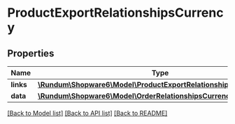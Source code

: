 # ProductExportRelationshipsCurrency

## Properties
Name | Type | Description | Notes
------------ | ------------- | ------------- | -------------
**links** | [**\Rundum\Shopware6\Model\ProductExportRelationshipsCurrencyLinks**](ProductExportRelationshipsCurrencyLinks.md) |  | [optional] 
**data** | [**\Rundum\Shopware6\Model\OrderRelationshipsCurrencyData**](OrderRelationshipsCurrencyData.md) |  | [optional] 

[[Back to Model list]](../../README.md#documentation-for-models) [[Back to API list]](../../README.md#documentation-for-api-endpoints) [[Back to README]](../../README.md)

